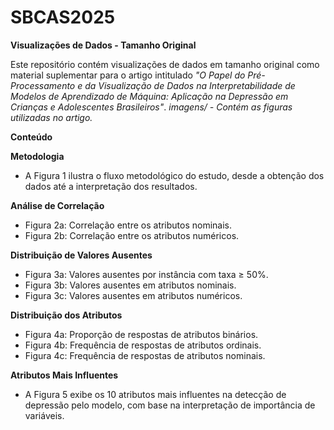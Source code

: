 # SBCAS2025

**Visualizações de Dados - Tamanho Original**

Este repositório contém visualizações de dados em tamanho original como material suplementar para o artigo intitulado *"O Papel do Pré-Processamento e da Visualização de Dados na Interpretabilidade de Modelos de Aprendizado de Máquina: Aplicação na Depressão em Crianças e Adolescentes Brasileiros"*.
*imagens/ - Contém as figuras utilizadas no artigo.*

**Conteúdo**

**Metodologia**
- A Figura 1 ilustra o fluxo metodológico do estudo, desde a obtenção dos dados até a interpretação dos resultados.

**Análise de Correlação**
- Figura 2a: Correlação entre os atributos nominais.
- Figura 2b: Correlação entre os atributos numéricos.

**Distribuição de Valores Ausentes**
- Figura 3a: Valores ausentes por instância com taxa ≥ 50%.
- Figura 3b: Valores ausentes em atributos nominais.
- Figura 3c: Valores ausentes em atributos numéricos.

**Distribuição dos Atributos**
- Figura 4a: Proporção de respostas de atributos binários.
- Figura 4b: Frequência de respostas de atributos ordinais.
- Figura 4c: Frequência de respostas de atributos nominais.

**Atributos Mais Influentes**
- A Figura 5 exibe os 10 atributos mais influentes na detecção de depressão pelo modelo, com base na interpretação de importância de variáveis.
